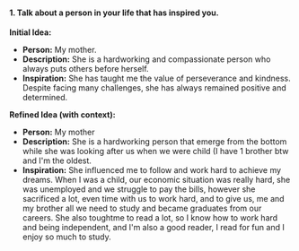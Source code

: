 #### **1. Talk about a person in your life that has inspired you.**

**Initial Idea:**

- **Person:** My mother.
- **Description:** She is a hardworking and compassionate person who always puts others before herself.
- **Inspiration:** She has taught me the value of perseverance and kindness. Despite facing many challenges, she has always remained positive and determined.
    

**Refined Idea (with context):**
- **Person:** My mother
- **Description:** She is a hardworking person that emerge from the bottom while she was looking after us when we were child (I have 1 brother btw and I'm the oldest.
- **Inspiration:** She influenced me to follow and work hard to achieve my dreams. When I was a child, our economic situation was really hard, she was unemployed and we struggle to pay the bills, however she sacrificed a lot, even time with us to work hard, and to give us, me and my brother all we need to study and became graduates from our careers. She also toughtme to read a lot, so I know how to work hard and being independent, and I'm also a good reader, I read for fun and I enjoy so much to study.